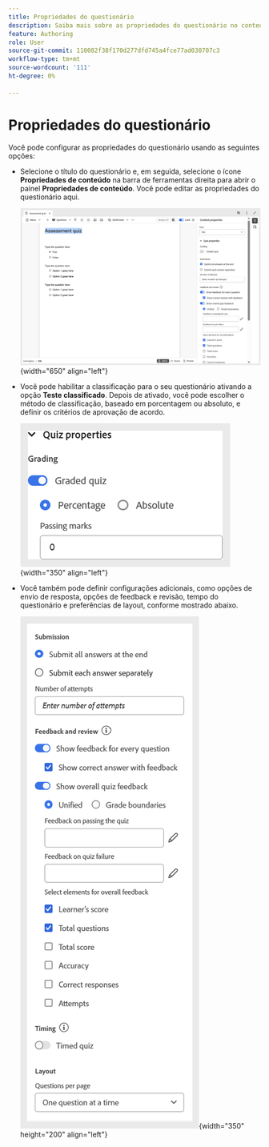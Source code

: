 ```yaml
---
title: Propriedades do questionário
description: Saiba mais sobre as propriedades do questionário no conteúdo de aprendizado e treinamento
feature: Authoring
role: User
source-git-commit: 110082f38f170d277dfd745a4fce77ad030707c3
workflow-type: tm+mt
source-wordcount: '111'
ht-degree: 0%

---
```


# Propriedades do questionário

Você pode configurar as propriedades do questionário usando as seguintes opções:

- Selecione o título do questionário e, em seguida, selecione o ícone **Propriedades de conteúdo** na barra de ferramentas direita para abrir o painel **Propriedades de conteúdo**. Você pode editar as propriedades do questionário aqui.

  ![](assets/quiz-properties.png){width="650" align="left"}

- Você pode habilitar a classificação para o seu questionário ativando a opção **Teste classificado**. Depois de ativado, você pode escolher o método de classificação, baseado em porcentagem ou absoluto, e definir os critérios de aprovação de acordo.

  ![](assets/quiz-grading.png){width="350" align="left"}

- Você também pode definir configurações adicionais, como opções de envio de resposta, opções de feedback e revisão, tempo do questionário e preferências de layout, conforme mostrado abaixo.

  ![](assets/additional-quiz-properties.png){width="350" height="200" align="left"}